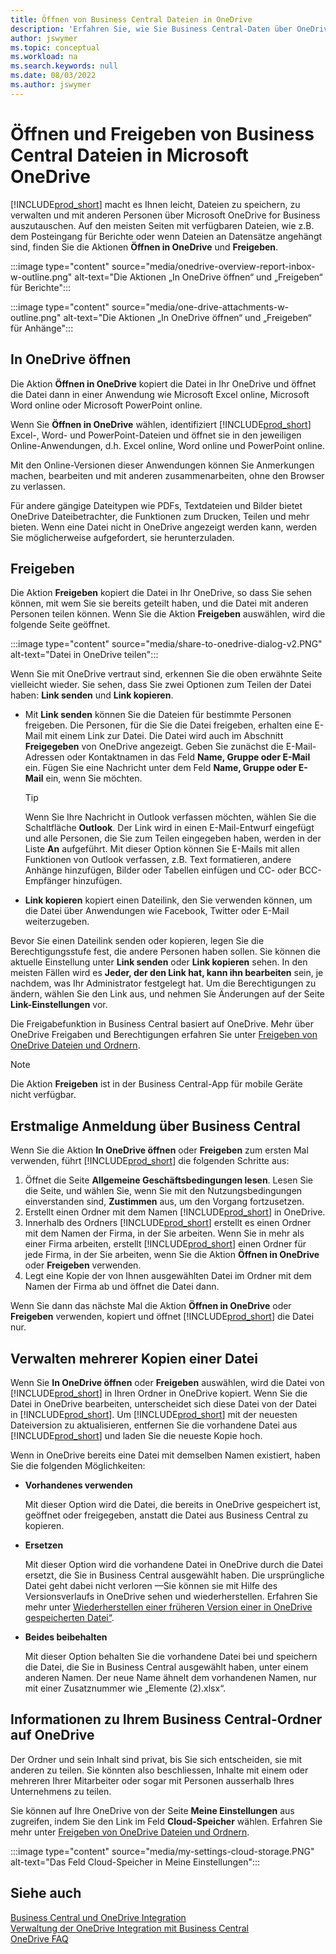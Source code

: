 ```yaml
---
title: Öffnen von Business Central Dateien in OneDrive
description: 'Erfahren Sie, wie Sie Business Central-Daten über OneDrive for Business freigeben können.'
author: jswymer
ms.topic: conceptual
ms.workload: na
ms.search.keywords: null
ms.date: 08/03/2022
ms.author: jswymer
---
```

# <a name="opening-and-sharing-business-central-files-in-microsoft-onedrive"></a>Öffnen und Freigeben von Business Central Dateien in Microsoft OneDrive

[!INCLUDE[prod_short](includes/prod_short.md)] macht es Ihnen leicht, Dateien zu speichern, zu verwalten und mit anderen Personen über Microsoft OneDrive for Business auszutauschen. Auf den meisten Seiten mit verfügbaren Dateien, wie z.B. dem Posteingang für Berichte oder wenn Dateien an Datensätze angehängt sind, finden Sie die Aktionen **Öffnen in OneDrive** und **Freigeben**.


:::image type="content" source="media/onedrive-overview-report-inbox-w-outline.png" alt-text="Die Aktionen „In OneDrive öffnen“ und „Freigeben“ für Berichte":::


:::image type="content" source="media/one-drive-attachments-w-outline.png" alt-text="Die Aktionen „In OneDrive öffnen“ und „Freigeben“ für Anhänge":::


## <a name="open-in-onedrive"></a>In OneDrive öffnen

Die Aktion **Öffnen in OneDrive** kopiert die Datei in Ihr OneDrive und öffnet die Datei dann in einer Anwendung wie Microsoft Excel online, Microsoft Word online oder Microsoft PowerPoint online. 

<!--## Working with different types of files-->

Wenn Sie **Öffnen in OneDrive** wählen, identifiziert [!INCLUDE[prod_short](includes/prod_short.md)] Excel-, Word- und PowerPoint-Dateien und öffnet sie in den jeweiligen Online-Anwendungen, d.h. Excel online, Word online und PowerPoint online. 

Mit den Online-Versionen dieser Anwendungen können Sie Anmerkungen machen, bearbeiten und mit anderen zusammenarbeiten, ohne den Browser zu verlassen.

Für andere gängige Dateitypen wie PDFs, Textdateien und Bilder bietet OneDrive Dateibetrachter, die Funktionen zum Drucken, Teilen und mehr bieten. Wenn eine Datei nicht in OneDrive angezeigt werden kann, werden Sie möglicherweise aufgefordert, sie herunterzuladen.

## <a name="share"></a>Freigeben

Die Aktion **Freigeben** kopiert die Datei in Ihr OneDrive, so dass Sie sehen können, mit wem Sie sie bereits geteilt haben, und die Datei mit anderen Personen teilen können. Wenn Sie die Aktion **Freigeben** auswählen, wird die folgende Seite geöffnet.

:::image type="content" source="media/share-to-onedrive-dialog-v2.PNG" alt-text="Datei in OneDrive teilen":::

Wenn Sie mit OneDrive vertraut sind, erkennen Sie die oben erwähnte Seite vielleicht wieder. Sie sehen, dass Sie zwei Optionen zum Teilen der Datei haben: **Link senden** und **Link kopieren**.

- Mit **Link senden** können Sie die Dateien für bestimmte Personen freigeben. Die Personen, für die Sie die Datei freigeben, erhalten eine E-Mail mit einem Link zur Datei. Die Datei wird auch im Abschnitt **Freigegeben** von OneDrive angezeigt. Geben Sie zunächst die E-Mail-Adressen oder Kontaktnamen in das Feld **Name, Gruppe oder E-Mail** ein. Fügen Sie eine Nachricht unter dem Feld **Name, Gruppe oder E-Mail** ein, wenn Sie möchten.

  > [!TIP]
  > Wenn Sie Ihre Nachricht in Outlook verfassen möchten, wählen Sie die Schaltfläche **Outlook**. Der Link wird in einen E-Mail-Entwurf eingefügt und alle Personen, die Sie zum Teilen eingegeben haben, werden in der Liste **An** aufgeführt. Mit dieser Option können Sie E-Mails mit allen Funktionen von Outlook verfassen, z.B. Text formatieren, andere Anhänge hinzufügen, Bilder oder Tabellen einfügen und CC- oder BCC-Empfänger hinzufügen.

- **Link kopieren** kopiert einen Dateilink, den Sie verwenden können, um die Datei über Anwendungen wie Facebook, Twitter oder E-Mail weiterzugeben. 

Bevor Sie einen Dateilink senden oder kopieren, legen Sie die Berechtigungsstufe fest, die andere Personen haben sollen. Sie können die aktuelle Einstellung unter **Link senden** oder **Link kopieren** sehen. In den meisten Fällen wird es **Jeder, der den Link hat, kann ihn bearbeiten** sein, je nachdem, was Ihr Administrator festgelegt hat. Um die Berechtigungen zu ändern, wählen Sie den Link aus, und nehmen Sie Änderungen auf der Seite **Link-Einstellungen** vor.

Die Freigabefunktion in Business Central basiert auf OneDrive. Mehr über OneDrive Freigaben und Berechtigungen erfahren Sie unter [Freigeben von OneDrive Dateien und Ordnern](https://support.microsoft.com/en-us/office/share-onedrive-files-and-folders-9fcc2f7d-de0c-4cec-93b0-a82024800c07).

> [!NOTE]
> Die Aktion **Freigeben** ist in der Business Central-App für mobile Geräte nicht verfügbar.

## <a name="first-time-sign-in-from-business-central"></a>Erstmalige Anmeldung über Business Central

Wenn Sie die Aktion **In OneDrive öffnen** oder **Freigeben** zum ersten Mal verwenden, führt [!INCLUDE[prod_short](includes/prod_short.md)] die folgenden Schritte aus:

1. Öffnet die Seite **Allgemeine Geschäftsbedingungen lesen**. Lesen Sie die Seite, und wählen Sie, wenn Sie mit den Nutzungsbedingungen einverstanden sind, **Zustimmen** aus, um den Vorgang fortzusetzen.
2. Erstellt einen Ordner mit dem Namen [!INCLUDE[prod_short](includes/prod_short.md)] in OneDrive. 
3. Innerhalb des Ordners [!INCLUDE[prod_short](includes/prod_short.md)] erstellt es einen Ordner mit dem Namen der Firma, in der Sie arbeiten. Wenn Sie in mehr als einer Firma arbeiten, erstellt [!INCLUDE[prod_short](includes/prod_short.md)] einen Ordner für jede Firma, in der Sie arbeiten, wenn Sie die Aktion **Öffnen in OneDrive** oder **Freigeben** verwenden. 
4. Legt eine Kopie der von Ihnen ausgewählten Datei im Ordner mit dem Namen der Firma ab und öffnet die Datei dann. 

Wenn Sie dann das nächste Mal die Aktion **Öffnen in OneDrive** oder **Freigeben** verwenden, kopiert und öffnet [!INCLUDE[prod_short](includes/prod_short.md)] die Datei nur. 

## <a name="managing-multiple-copies-of-a-file"></a>Verwalten mehrerer Kopien einer Datei

Wenn Sie **In OneDrive öffnen** oder **Freigeben** auswählen, wird die Datei von [!INCLUDE[prod_short](includes/prod_short.md)] in Ihren Ordner in OneDrive kopiert. Wenn Sie die Datei in OneDrive bearbeiten, unterscheidet sich diese Datei von der Datei in [!INCLUDE[prod_short](includes/prod_short.md)]. Um [!INCLUDE[prod_short](includes/prod_short.md)] mit der neuesten Dateiversion zu aktualisieren, entfernen Sie die vorhandene Datei aus [!INCLUDE[prod_short](includes/prod_short.md)] und laden Sie die neueste Kopie hoch.

Wenn in OneDrive bereits eine Datei mit demselben Namen existiert, haben Sie die folgenden Möglichkeiten:

- **Vorhandenes verwenden**

  Mit dieser Option wird die Datei, die bereits in OneDrive gespeichert ist, geöffnet oder freigegeben, anstatt die Datei aus Business Central zu kopieren.
  
- **Ersetzen**
  
  Mit dieser Option wird die vorhandene Datei in OneDrive durch die Datei ersetzt, die Sie in Business Central ausgewählt haben. Die ursprüngliche Datei geht dabei nicht verloren &mdash;Sie können sie mit Hilfe des Versionsverlaufs in OneDrive sehen und wiederherstellen. Erfahren Sie mehr unter [Wiederherstellen einer früheren Version einer in OneDrive gespeicherten Datei“](https://support.microsoft.com/office/restore-a-previous-version-of-a-file-stored-in-onedrive-159cad6d-d76e-4981-88ef-de6e96c93893).

- **Beides beibehalten**

  Mit dieser Option behalten Sie die vorhandene Datei bei und speichern die Datei, die Sie in Business Central ausgewählt haben, unter einem anderen Namen. Der neue Name ähnelt dem vorhandenen Namen, nur mit einer Zusatznummer wie „Elemente (2).xlsx“.

## <a name="about-your-business-central-folder-on-onedrive"></a>Informationen zu Ihrem Business Central-Ordner auf OneDrive

Der Ordner und sein Inhalt sind privat, bis Sie sich entscheiden, sie mit anderen zu teilen. Sie könnten also beschliessen, Inhalte mit einem oder mehreren Ihrer Mitarbeiter oder sogar mit Personen ausserhalb Ihres Unternehmens zu teilen. 

Sie können auf Ihre OneDrive von der Seite **Meine Einstellungen** aus zugreifen, indem Sie den Link im Feld **Cloud-Speicher** wählen. Erfahren Sie mehr unter [Freigeben von OneDrive Dateien und Ordnern](https://support.microsoft.com/en-us/office/share-onedrive-files-and-folders-9fcc2f7d-de0c-4cec-93b0-a82024800c07).

:::image type="content" source="media/my-settings-cloud-storage.PNG" alt-text="Das Feld Cloud-Speicher in Meine Einstellungen":::

<!--## Extending the Connection to OneDrive
You can create an extension and connect it to... For more information, see...-->

## <a name="see-also"></a>Siehe auch

[Business Central und OneDrive Integration](across-onedrive-overview.md)  
[Verwaltung der OneDrive Integration mit Business Central](admin-onedrive-integration.md)  
[OneDrive FAQ](admin-onedrive-faq.md)
